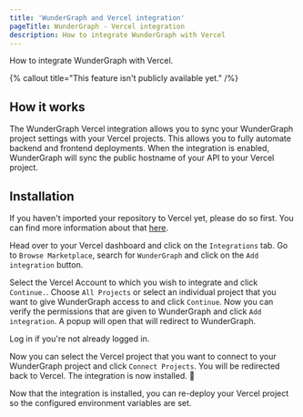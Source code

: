 ```yaml
---
title: 'WunderGraph and Vercel integration'
pageTitle: WunderGraph - Vercel integration
description: How to integrate WunderGraph with Vercel
---
```


How to integrate WunderGraph with Vercel.

{% callout title="This feature isn't publicly available yet." /%}

## How it works

The WunderGraph Vercel integration allows you to sync your WunderGraph project settings with your Vercel projects.
This allows you to fully automate backend and frontend deployments. When the integration is enabled, WunderGraph will sync the public hostname of your API to your Vercel project.

## Installation

If you haven't imported your repository to Vercel yet, please do so first. You can find more information about that [here](https://vercel.com/docs/git-integrations).

Head over to your Vercel dashboard and click on the `Integrations` tab. Go to `Browse Marketplace`, search for `WunderGraph` and click on the `Add integration` button.

Select the Vercel Account to which you wish to integrate and click `Continue.`. Choose `All Projects` or select an individual project that you want to give WunderGraph access to and click `Continue`.
Now you can verify the permissions that are given to WunderGraph and click `Add integration`. A popup will open that will redirect to WunderGraph.

Log in if you're not already logged in.

Now you can select the Vercel project that you want to connect to your WunderGraph project and click `Connect Projects`. You will be redirected back to Vercel. The integration is now installed. 🥳

Now that the integration is installed, you can re-deploy your Vercel project so the configured environment variables are set.
